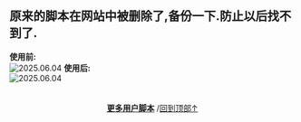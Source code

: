 <a id="top"></a>

<!--NAVIGATION-->
<!--NAVIGATION-END-->
<!--SHIELDS-->
<!--SHIELDS-END-->
<!--HISTORY-->
<!--HISTORY-END-->
<!--TEXT-->

## 原来的脚本在网站中被删除了,备份一下.防止以后找不到了.

<!--AUTHORS-->
<!--AUTHORS-END-->
<!--SCREENSHOT-->
**使用前:**  
![2025.06.04](https://s2.loli.net/2025/06/04/BAYO6TUDEufP5tv.png)
**使用后:**  
![2025.06.04](https://s2.loli.net/2025/06/04/OZcnDKIT14thaRo.png)

<!--SCREENSHOT-END-->
<!--TEXT-END-->

<!--RELATED-->
<!--RELATED-END-->
<!--HELP-->
<!--HELP-END-->
<!--FOOTER-->

<img height="6px" width="100%" src="https://media.chatgptautorefresh.com/images/separators/gradient-aqua.png?latest">
<center><div align="center"><p><a href="https://github.com/ChinaGodMan/UserScripts#readme"><strong>更多用户脚本</strong></a> /<a href="#top">回到顶部↑</a></p></div></center>

<!--FOOTER--END-->
